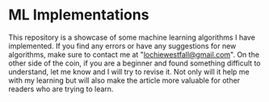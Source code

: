 # ML Implementations

This repository is a showcase of some machine learning algorithms I have implemented. If you find any errors or have any suggestions for new algorithms, make sure to contact me at "lochiewestfall@gmail.com". On the other side of the coin, if you are a beginner and found something difficult to understand, let me know and I will try to revise it. Not only will it help me with my learning but will also make the article more valuable for other readers who are trying to learn. 

